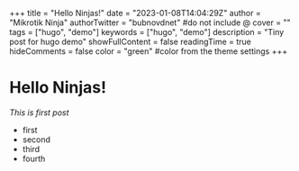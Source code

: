 +++
title = "Hello Ninjas!"
date = "2023-01-08T14:04:29Z"
author = "Mikrotik Ninja"
authorTwitter = "bubnovdnet" #do not include @
cover = ""
tags = ["hugo", "demo"]
keywords = ["hugo", "demo"]
description = "Tiny post for hugo demo"
showFullContent = false
readingTime = true
hideComments = false
color = "green" #color from the theme settings
+++
# Hello Ninjas!
_This is first post_
- first
- second
- third
- fourth
